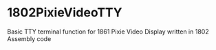 # 1802PixieVideoTTY
Basic TTY terminal function for 1861 Pixie Video Display written in 1802 Assembly code
